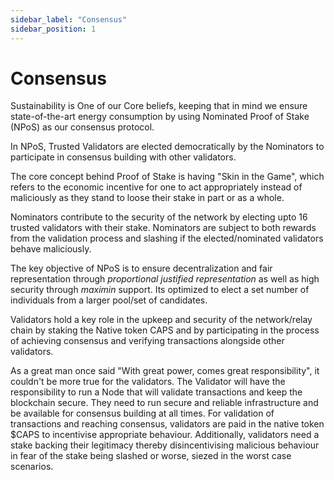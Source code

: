 ```yaml
---
sidebar_label: "Consensus"
sidebar_position: 1
---
```


# Consensus

Sustainability is One of our Core beliefs, keeping that in mind we ensure state-of-the-art energy consumption by using Nominated Proof of Stake (NPoS) as our consensus protocol.

In NPoS, Trusted Validators are elected democratically by the Nominators to participate in consensus building with other validators.

The core concept behind Proof of Stake is having "Skin in the Game", which refers to the economic incentive for one to act appropriately instead of maliciously as they stand to loose their stake in part or as a whole.

Nominators contribute to the security of the network by electing upto 16 trusted validators with their stake. Nominators are subject to both rewards from the validation process and slashing if the elected/nominated validators behave maliciously.

The key objective of NPoS is to ensure decentralization and fair representation through _proportional justified representation_ as well as high security through _maximin_ support. Its optimized to elect a set number of individuals from a larger pool/set of candidates.

Validators hold a key role in the upkeep and security of the network/relay chain by staking the Native token CAPS and by participating in the process of achieving consensus and verifying transactions alongside other validators. 

As a great man once said "With great power, comes great responsibility", it couldn't be more true for the validators. The Validator will have the responsibility to run a Node that will validate transactions and keep the blockchain secure. They need to run secure and reliable infrastructure and be available for consensus building at all times. For validation of transactions and reaching consensus, validators are paid in the native token $CAPS to incentivise appropriate behaviour. Additionally, validators need a stake backing their legitimacy  thereby disincentivising malicious behaviour in fear of the stake being slashed or worse, siezed in the worst case scenarios.


